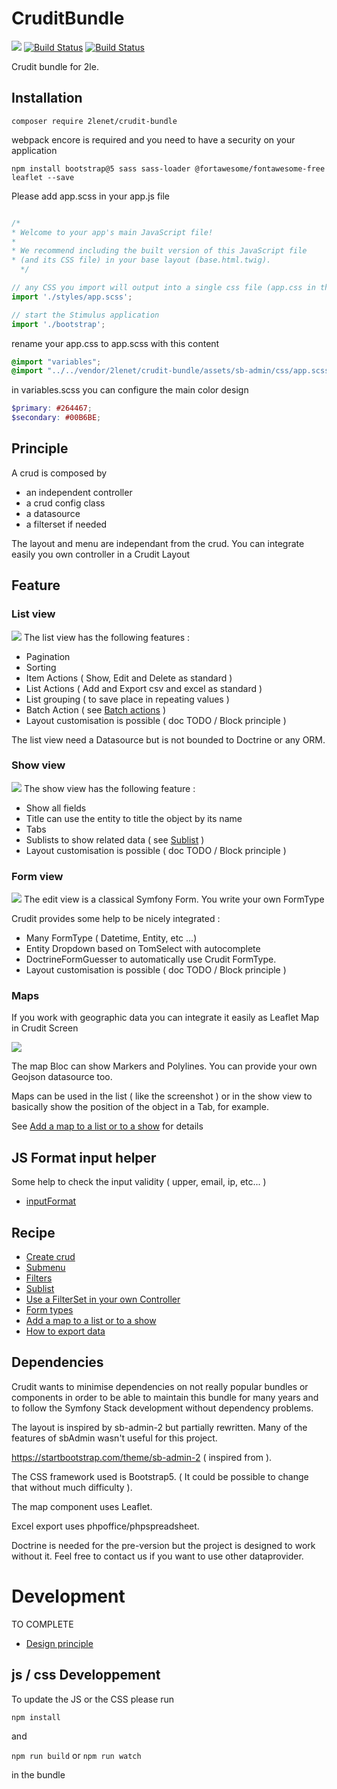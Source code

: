 # CruditBundle

![](doc/crudit.png)
[![Build Status](https://github.com/2lenet/CruditBundle/actions/workflows/test.yml/badge.svg?branch=main)](https://github.com/2lenet/CruditBundle/actions)
[![Build Status](https://github.com/2lenet/CruditBundle/actions/workflows/validate.yml/badge.svg?branch=main)](https://github.com/2lenet/CruditBundle/actions)

Crudit bundle for 2le.

## Installation

```composer require 2lenet/crudit-bundle```

webpack encore is required and you need to have a security on your application

```
npm install bootstrap@5 sass sass-loader @fortawesome/fontawesome-free leaflet --save
```

Please add app.scss in your app.js file
```javascript

/*
* Welcome to your app's main JavaScript file!
*
* We recommend including the built version of this JavaScript file
* (and its CSS file) in your base layout (base.html.twig).
  */

// any CSS you import will output into a single css file (app.css in this case)
import './styles/app.scss';

// start the Stimulus application
import './bootstrap';
```

rename your app.css to app.scss with this content

```scss
@import "variables";
@import "../../vendor/2lenet/crudit-bundle/assets/sb-admin/css/app.scss";
```

in variables.scss you can configure the main color design

```scss
$primary: #264467;
$secondary: #00B6BE;
```


## Principle

A crud is composed by 
- an independent controller
- a crud config class
- a datasource
- a filterset if needed

The layout and menu are independant from the crud. You can integrate easily you own controller in a Crudit Layout 

## Feature

### List view
![](doc/list.png)
The list view has the following features :
- Pagination
- Sorting
- Item Actions ( Show, Edit and Delete as standard )
- List Actions ( Add and Export csv and excel as standard )
- List grouping ( to save place in repeating values )
- Batch Action ( see [Batch actions](doc/batch_action.md) )
- Layout customisation is possible ( doc TODO / Block principle )

The list view need a Datasource but is not bounded to Doctrine or any ORM.

### Show view
![](doc/show.png)
The show view has the following feature :
- Show all fields
- Title can use the entity to title the object by its name
- Tabs 
- Sublists to show related data ( see [Sublist](doc/sublist.md) )
- Layout customisation is possible ( doc TODO / Block principle )

### Form view
![](doc/edit.png)
The edit view is a classical Symfony Form. You write your own FormType

Crudit provides some help to be nicely integrated :
- Many FormType ( Datetime, Entity, etc ...)
- Entity Dropdown based on TomSelect with autocomplete
- DoctrineFormGuesser to automatically use Crudit FormType.
- Layout customisation is possible ( doc TODO / Block principle )

### Maps
If you work with geographic data you can integrate it easily as Leaflet Map in Crudit Screen

![](doc/map.png)

The map Bloc can show Markers and Polylines.
You can provide your own Geojson datasource too.

Maps can be used in the list ( like the screenshot ) or in the show view to basically show the position of the object in a Tab, for example.

See [Add a map to a list or to a show](doc/map_config.md) for details

## JS Format input helper

Some help to check the input validity ( upper, email, ip, etc... )
- [inputFormat](doc/input_format.md)

## Recipe

- [Create crud](doc/crud.md)
- [Submenu](doc/submenu.md)
- [Filters](doc/filter.md)
- [Sublist](doc/sublist.md)
- [Use a FilterSet in your own Controller](doc/filterset_controller.md)
- [Form types](doc/form_types.md)
- [Add a map to a list or to a show](doc/map_config.md)
- [How to export data](doc/export.md)


## Dependencies

Crudit wants to minimise dependencies on not really popular bundles or components
in order to be able to maintain this bundle for many years and to follow the Symfony Stack development without dependency problems.

The layout is inspired by sb-admin-2 but partially rewritten. Many of the features of sbAdmin wasn't useful for this project.

https://startbootstrap.com/theme/sb-admin-2 ( inspired from ).

The CSS framework used is Bootstrap5. ( It could be possible to change that without much difficulty ).

The map component uses Leaflet.

Excel export uses phpoffice/phpspreadsheet.

Doctrine is needed for the pre-version but the project is designed to work without it. Feel free to contact us if you want to use other dataprovider.


# Development

TO COMPLETE
- [Design principle ](doc/design.md)

## js / css Developpement

To update the JS or the CSS please run 

`npm install`

and 

`npm run build` or `npm run watch`

in the bundle
